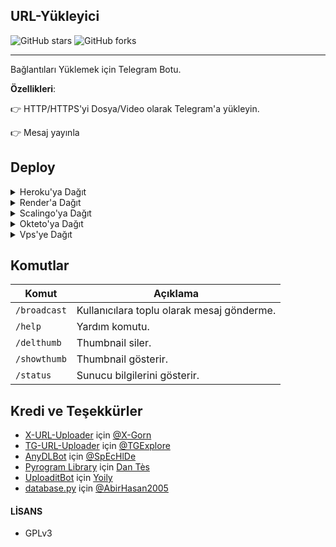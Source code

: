 ## URL-Yükleyici

![GitHub stars](https://img.shields.io/github/stars/ali-mmagneto/URL-Yukleyici?style=social)
![GitHub forks](https://img.shields.io/github/forks/ali-mmagneto/URL-Yukleyici?style=social)

---

Bağlantıları Yüklemek için Telegram Botu.

**Özellikleri**:


👉 HTTP/HTTPS'yi Dosya/Video olarak Telegram'a yükleyin.

👉 Mesaj yayınla

## Deploy

<details><summary>Heroku'ya Dağıt</summary>
<p>
<br>
<a href="https://heroku.com/deploy?template=https://heroku.com/deploy">
  <img src="https://www.herokucdn.com/deploy/button.svg" alt="Deploy">
</a>
</p>
</details>

<details><summary>Render'a Dağıt</summary>
<p>
<br>
<a href="https://render.com/deploy">
  <img src="https://render.com/images/deploy-to-render-button.svg" alt="Deploy">
</a>
</p>
</details>

<details><summary>Scalingo'ya Dağıt</summary>
<p>
<br>
<a href="https://my.scalingo.com/deploy?source=https://github.com/Quicksilver81/KitapBot">
  <img src="https://cdn.scalingo.com/deploy/button.svg" alt="Deploy">
</a>
</p>
</details>

<details><summary>Okteto'ya Dağıt</summary>
<p>
<br>
<a href="https://cloud.okteto.com/deploy?repository=https://github.com/ali-mmagneto/URL-Yukleyici"><img src="https://img.shields.io/badge/Deploy%20To%20Okteto-informational?style=for-the-badge&logo=Okteto" width="200""/></a>
</p>
</details>

<details>
    <summary>Vps'ye Dağıt</summary>
    <br>
    <p align="center">

    Yerel Makinede Dağıtım

</p>

```console
    git clone https://github.com/Piracy-Team/MariaSoft
    cd URL-Yukleyici
    pip3 install -r requirements.txt
```

Config.env'yi kendi değerlerinizle yapılandırın.

Ve başlatın ```python bot.py```

</details>    


## Komutlar
Komut                   | Açıklama
----------------------- | ----------------------------------------    
`/broadcast`            | Kullanıcılara toplu olarak mesaj gönderme.
`/help`                 | Yardım komutu.     
`/delthumb`             | Thumbnail siler.
`/showthumb`            | Thumbnail gösterir.
`/status`               | Sunucu bilgilerini gösterir.

## Kredi ve Teşekkürler

* [X-URL-Uploader](https://github.com/X-Gorn/X-URL-Uploader/tree/database) için [@X-Gorn](https://t.me/xgorn)
* [TG-URL-Uploader](https://github.com/TGExplore/TG-URL-Uploader) için [@TGExplore](https://t.me/ViruZs)
* [AnyDLBot](https://telegram.dog/AnyDLBot) için [@SpEcHlDe](https://t.me/ThankTelegram)
* [Pyrogram Library](https://github.com/pyrogram/pyrogram) için [Dan Tès](https://t.me/haskell)
* [UploaditBot](https://telegram.dog/UploaditBot) için [Yoily](https://t.me/YoilyL)
* [database.py](https://github.com/AbirHasan2005/VideoCompress/blob/main/bot/database/database.py) için [@AbirHasan2005](https://t.me/AbirHasan2005)

#### LİSANS
- GPLv3
